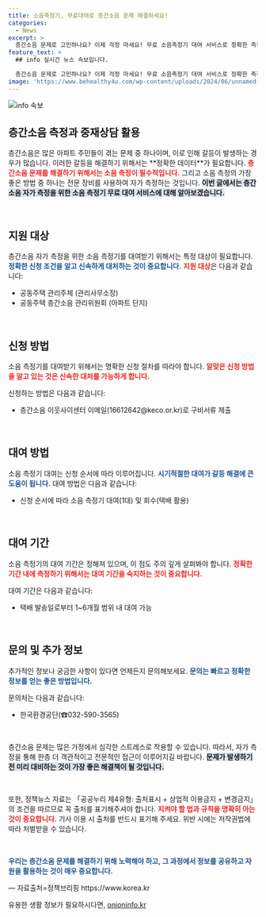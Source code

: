 ```yaml
---
title: 소음측정기, 무료대여로 층간소음 문제 해결하세요!
categories:
  - News
excerpt: >
  층간소음 문제로 고민하나요? 이제 걱정 마세요! 무료 소음측정기 대여 서비스로 정확한 측정 후 중재 상담에 활용해보세요. 소음 문제 해결의 첫걸음, 지금 신청하세요!
feature_text: >
  ## info 실시간 뉴스 속보입니다.

  층간소음 문제로 고민하나요? 이제 걱정 마세요! 무료 소음측정기 대여 서비스로 정확한 측정 후 중재 상담에 활용해보세요. 소음 문제 해결의 첫걸음, 지금 신청하세요!
image: 'https://www.behealthy4u.com/wp-content/uploads/2024/06/unnamed-file.png'
---
```


<p><img src="https://www.behealthy4u.com/wp-content/uploads/2024/06/unnamed-file.png" alt="info 속보" /></p>

<h2 data-ke-size="size26">층간소음 측정과 중재상담 활용</h2>

<p data-ke-size="size16">층간소음은 많은 아파트 주민들이 겪는 문제 중 하나이며, 이로 인해 갈등이 발생하는 경우가 많습니다. 이러한 갈등을 해결하기 위해서는 **정확한 데이터**가 필요합니다. <b><span style="color: #ee2323;">층간소음 문제를 해결하기 위해서는 소음 측정이 필수적입니다.</span></b> 그리고 소음 측정의 가장 좋은 방법 중 하나는 전문 장비를 사용하여 자가 측정하는 것입니다. <b><span style="background-color: #21538527;">이번 글에서는 층간소음 자가 측정을 위한 소음 측정기 무료 대여 서비스에 대해 알아보겠습니다.</span></b></p>

<p data-ke-size="size16">&nbsp;</p>

<h2 data-ke-size="size26">지원 대상</h2>

<p data-ke-size="size16">층간소음 자가 측정을 위한 소음 측정기를 대여받기 위해서는 특정 대상이 필요합니다. <b><span style="color: #1a5490;">정확한 신청 조건을 알고 신속하게 대처하는 것이 중요합니다.</span></b> <b><span style="color: #ee2323;">지원 대상</span></b>은 다음과 같습니다:</p>

<ul>
    <li>공동주택 관리주체 (관리사무소장)</li>
    <li>공동주택 층간소음 관리위원회 (아파트 단지)</li>
</ul>

<p data-ke-size="size16">&nbsp;</p>

<h2 data-ke-size="size26">신청 방법</h2>

<p data-ke-size="size16">소음 측정기를 대여받기 위해서는 명확한 신청 절차를 따라야 합니다. <b><span style="color: #ee2323;">알맞은 신청 방법을 알고 있는 것은 신속한 대처를 가능하게 합니다.</span></b></p>

<p data-ke-size="size16">신청하는 방법은 다음과 같습니다:</p>

<ul>
    <li>층간소음 이웃사이센터 이메일(16612642@keco.or.kr)로 구비서류 제출</li>
</ul>

<p data-ke-size="size16">&nbsp;</p>

<h2 data-ke-size="size26">대여 방법</h2>

<p data-ke-size="size16">소음 측정기 대여는 신청 순서에 따라 이루어집니다. <b><span style="color: #1a5490;">시기적절한 대여가 갈등 해결에 큰 도움이 됩니다.</span></b> 대여 방법은 다음과 같습니다:</p>

<ul>
    <li>신청 순서에 따라 소음 측정기 대여(1대) 및 회수(택배 활용)</li>
</ul>

<p data-ke-size="size16">&nbsp;</p>

<h2 data-ke-size="size26">대여 기간</h2>

<p data-ke-size="size16">소음 측정기의 대여 기간은 정해져 있으며, 이 점도 주의 깊게 살펴봐야 합니다. <b><span style="color: #ee2323;">정확한 기간 내에 측정하기 위해서는 대여 기간을 숙지하는 것이 중요합니다.</span></b></p>

<p data-ke-size="size16">대여 기간은 다음과 같습니다:</p>

<ul>
    <li>택배 발송일로부터 1~6개월 범위 내 대여 가능</li>
</ul>

<p data-ke-size="size16">&nbsp;</p>

<h2 data-ke-size="size26">문의 및 추가 정보</h2>

<p data-ke-size="size16">추가적인 정보나 궁금한 사항이 있다면 언제든지 문의해보세요. <b><span style="color: #1a5490;">문의는 빠르고 정확한 정보를 얻는 좋은 방법입니다.</span></b></p>

<p data-ke-size="size16">문의처는 다음과 같습니다:</p>

<ul>
    <li>한국환경공단(☎032-590-3565)</li>
</ul>

<p data-ke-size="size16">&nbsp;</p>

<p data-ke-size="size16">층간소음 문제는 많은 가정에서 심각한 스트레스로 작용할 수 있습니다. 따라서, 자가 측정을 통해 한층 더 객관적이고 전문적인 접근이 이루어지길 바랍니다. <b><span style="background-color: #21538527;">문제가 발생하기 전 미리 대비하는 것이 가장 좋은 해결책이 될 것입니다.</span></b></p>

<p data-ke-size="size16">&nbsp;</p>

<p data-ke-size="size16">또한, 정책뉴스 자료는 「공공누리 제4유형: 출처표시 + 상업적 이용금지 + 변경금지」의 조건을 따르므로 꼭 출처를 표기해주셔야 합니다. <b><span style="color: #ee2323;">지켜야 할 법과 규칙을 명확히 아는 것이 중요합니다.</span></b> 기사 이용 시 출처를 반드시 표기해 주세요. 위반 시에는 저작권법에 따라 처벌받을 수 있습니다.</p>

<p data-ke-size="size16">&nbsp;</p>

<p data-ke-size="size16"><b><span style="color: #1a5490;">우리는 층간소음 문제를 해결하기 위해 노력해야 하고, 그 과정에서 정보를 공유하고 자원을 활용하는 것이 매우 중요합니다.</span></b></p>

<p data-ke-size="size16">— 자료출처=정책브리핑 https://www.korea.kr</p>
유용한 생활 정보가 필요하시다면, <a href="https://onioninfo.kr" rel="dofollow">onioninfo.kr</a>


